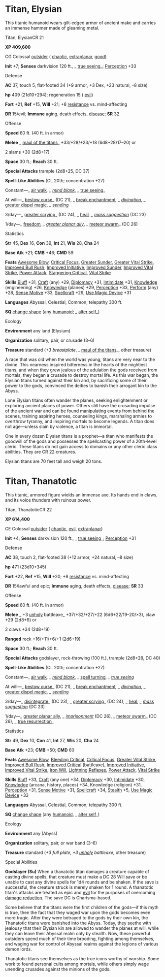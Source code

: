 # Titan, Elysian

This titanic humanoid wears gilt-edged armor of ancient make and carries an immense hammer made of gleaming metal.

Titan, ElysianCR 21

**XP 409,600**

CG Colossal [outsider](/pathfinderRPG/prd/monsters/creatureTypes.html#_outsider) ( [chaotic](/pathfinderRPG/prd/monsters/creatureTypes.html#_chaotic-subtype), [extraplanar](/pathfinderRPG/prd/monsters/creatureTypes.html#_extraplanar-subtype), [good](/pathfinderRPG/prd/monsters/creatureTypes.html#_good-subtype))

**Init** +7; **Senses** darkvision 120 ft., _ [true seeing](/pathfinderRPG/prd/additionalMonsters/../spells/trueSeeing.html#_true-seeing)_; [Perception](/pathfinderRPG/prd/additionalMonsters/../skills/perception.html#_perception) +33

Defense

**AC** 37, touch 5, flat-footed 34 (+9 armor, +3 Dex, +23 natural, –8 size)

**hp** 409 (21d10+294); regeneration 15 ( [evil](/pathfinderRPG/prd/monsters/creatureTypes.html#_evil-subtype))

**Fort** +21, **Ref** +15, **Will** +21; +8 [resistance](/pathfinderRPG/prd/monsters/universalMonsterRules.html#_resistance) vs. mind-affecting

**DR** 15/evil; **Immune** aging, death effects, [disease](/pathfinderRPG/prd/monsters/universalMonsterRules.html#_disease-(ex-or-su)); **SR** 32

Offense

**Speed** 60 ft. (40 ft. in armor)

**Melee** _ [maul of the titans](/pathfinderRPG/prd/additionalMonsters/../magicItems/wondrousItems.html#_maul-of-the-titans)_ +33/+28/+23/+18 (6d8+28/17–20) or

2 slams +30 (2d8+17)

**Space** 30 ft.; **Reach** 30 ft.

**Special Attacks** trample (2d8+25, DC 37)

**Spell-Like Abilities** (CL 20th; concentration +27)

Constant—_ [air walk](/pathfinderRPG/prd/additionalMonsters/../spells/airWalk.html#_air-walk)_, _ [mind blank](/pathfinderRPG/prd/additionalMonsters/../spells/mindBlank.html#_mind-blank)_, _ [true seeing](/pathfinderRPG/prd/additionalMonsters/../spells/trueSeeing.html#_true-seeing)_

At will—_ [bestow curse](/pathfinderRPG/prd/additionalMonsters/../spells/bestowCurse.html#_bestow-curse)_ (DC 21), _ [break enchantment](/pathfinderRPG/prd/additionalMonsters/../spells/breakEnchantment.html#_break-enchantment)_, _ [divination](/pathfinderRPG/prd/additionalMonsters/../spells/divination.html#_divination)_, _ [greater dispel magic](/pathfinderRPG/prd/additionalMonsters/../spells/dispelMagic.html#_dispel-magic-greater)_, _ [sending](/pathfinderRPG/prd/additionalMonsters/../spells/sending.html#_sending)_

3/day—_ [greater scrying](/pathfinderRPG/prd/additionalMonsters/../spells/scrying.html#_scrying-greater)_ (DC 24), _ [heal](/pathfinderRPG/prd/additionalMonsters/../spells/heal.html#_heal)_, _ [mass suggestion](/pathfinderRPG/prd/additionalMonsters/../spells/suggestion.html#_suggestion-mass)_ (DC 23)

1/day—_ [freedom](/pathfinderRPG/prd/additionalMonsters/../spells/freedom.html#_freedom)_, _ [greater planar ally](/pathfinderRPG/prd/additionalMonsters/../spells/planarAlly.html#_planar-ally-greater)_, _ [meteor swarm](/pathfinderRPG/prd/additionalMonsters/../spells/meteorSwarm.html#_meteor-swarm)_ (DC 26)

Statistics

**Str** 45, **Dex** 16, **Con** 39, **Int** 21, **Wis** 28, **Cha** 24

**Base Atk** +21; **CMB** +46; **CMD** 59

**Feats** [Awesome Blow](/pathfinderRPG/prd/additionalMonsters/../monsters/monsterFeats.html#_awesome-blow), [Critical Focus](/pathfinderRPG/prd/additionalMonsters/../feats.html#_critical-focus), [Greater Sunder](/pathfinderRPG/prd/additionalMonsters/../feats.html#_greater-sunder), [Greater Vital Strike](/pathfinderRPG/prd/additionalMonsters/../feats.html#_greater-vital-strike), [Improved Bull Rush](/pathfinderRPG/prd/additionalMonsters/../feats.html#_improved-bull-rush), [Improved Initiative](/pathfinderRPG/prd/additionalMonsters/../feats.html#_improved-initiative), [Improved Sunder](/pathfinderRPG/prd/additionalMonsters/../feats.html#_improved-sunder), [Improved Vital Strike](/pathfinderRPG/prd/additionalMonsters/../feats.html#_improved-vital-strike), [Power Attack](/pathfinderRPG/prd/additionalMonsters/../feats.html#_power-attack), [Staggering Critical](/pathfinderRPG/prd/additionalMonsters/../feats.html#_staggering-critical), [Vital Strike](/pathfinderRPG/prd/additionalMonsters/../feats.html#_vital-strike)

**Skills** [Bluff](/pathfinderRPG/prd/additionalMonsters/../skills/bluff.html#_bluff) +31, [Craft](/pathfinderRPG/prd/additionalMonsters/../skills/craft.html#_craft) (any) +29, [Diplomacy](/pathfinderRPG/prd/additionalMonsters/../skills/diplomacy.html#_diplomacy) +31, [Intimidate](/pathfinderRPG/prd/additionalMonsters/../skills/intimidate.html#_intimidate) +31, [Knowledge](/pathfinderRPG/prd/additionalMonsters/../skills/knowledge.html#_knowledge) (engineering) +26, [Knowledge](/pathfinderRPG/prd/additionalMonsters/../skills/knowledge.html#_knowledge) (planes) +29, [Perception](/pathfinderRPG/prd/additionalMonsters/../skills/perception.html#_perception) +33, [Perform](/pathfinderRPG/prd/additionalMonsters/../skills/perform.html#_perform) (any) +28, [Sense Motive](/pathfinderRPG/prd/additionalMonsters/../skills/senseMotive.html#_sense-motive) +33, [Spellcraft](/pathfinderRPG/prd/additionalMonsters/../skills/spellcraft.html#_spellcraft) +29, [Use Magic Device](/pathfinderRPG/prd/additionalMonsters/../skills/useMagicDevice.html#_use-magic-device) +31

**Languages** Abyssal, Celestial, Common; telepathy 300 ft.

**SQ** [change shape](/pathfinderRPG/prd/monsters/universalMonsterRules.html#_change-shape) (any [humanoid](/pathfinderRPG/prd/monsters/creatureTypes.html#_humanoid); _ [alter self](/pathfinderRPG/prd/additionalMonsters/../spells/alterSelf.html#_alter-self)_)

Ecology

**Environment** any land (Elysium)

**Organization** solitary, pair, or crusade (3–6)

**Treasure** standard (_+3 breastplate_, _ [maul of the titans](/pathfinderRPG/prd/additionalMonsters/../magicItems/wondrousItems.html#_maul-of-the-titans)_, other treasure)

A race that was old when the world was young, titans are very near to the divine. This nearness inspired bitterness in the hearts of the mightiest titans, and when they grew jealous of the adulation the gods received from mortals, they began a crusade to destroy mortal life. As this war began, the Elysian titans turned against their kin and, by sacrificing some of their power to the gods, convinced the deities to banish their arrogant kin to the Abyss.

Lone Elysian titans often wander the planes, seeking enlightenment or exploring ancient places of power. Others still have the crusading impulse of the ancient war and can be found manipulating events from behind the scenes, training aspiring heroes, counseling kings, marshaling armies to overthrow tyranny, and inspiring mortals to become legends. A titan does not age—unless slain by violence, a titan is immortal.

One in every dozen Elysian titans is a prophet—a titan who manifests the goodwill of the gods and possesses the spellcasting power of a 20th-level cleric. These titans do not gain access to domains or any other cleric class abilities. They are CR 22 creatures.

Elysian titans are 70 feet tall and weigh 20 tons.

# Titan, Thanatotic

This titanic, armored figure wields an immense axe. Its hands end in claws, and its voice thunders with ruinous power.

Titan, ThanatoticCR 22

**XP 614,400**

CE Colossal [outsider](/pathfinderRPG/prd/monsters/creatureTypes.html#_outsider) ( [chaotic](/pathfinderRPG/prd/monsters/creatureTypes.html#_chaotic-subtype), [evil](/pathfinderRPG/prd/monsters/creatureTypes.html#_evil-subtype), [extraplanar](/pathfinderRPG/prd/monsters/creatureTypes.html#_extraplanar-subtype))

**Init** +4; **Senses** darkvision 120 ft., _ [true seeing](/pathfinderRPG/prd/additionalMonsters/../spells/trueSeeing.html#_true-seeing)_; [Perception](/pathfinderRPG/prd/additionalMonsters/../skills/perception.html#_perception) +31

Defense

**AC** 38, touch 2, flat-footed 38 (+12 armor, +24 natural, –8 size)

**hp** 471 (23d10+345)

**Fort** +22, **Ref** +15, **Will** +20; +8 [resistance](/pathfinderRPG/prd/monsters/universalMonsterRules.html#_resistance) vs. mind-affecting

**DR** 15/lawful and epic; **Immune** aging, death effects, [disease](/pathfinderRPG/prd/monsters/universalMonsterRules.html#_disease-(ex-or-su)); **SR** 33

Offense

**Speed** 60 ft. (40 ft. in armor)

**Melee** _ +3 [unholy](/pathfinderRPG/prd/additionalMonsters/../magicItems/weapons.html#_unholy) battleaxe_ +37/+32/+27/+22 (6d6+22/19–20/×3), claw +29 (2d8+9) or

2 claws +34 (2d8+19)

**Ranged** rock +16/+11/+6/+1 (2d6+19)

**Space** 30 ft.; **Reach** 30 ft.

**Special Attacks** godslayer, rock-throwing (100 ft.), trample (2d8+28, DC 40)

**Spell-Like Abilities** (CL 20th; concentration +27)

Constant—_ [air walk](/pathfinderRPG/prd/additionalMonsters/../spells/airWalk.html#_air-walk)_, _ [mind blank](/pathfinderRPG/prd/additionalMonsters/../spells/mindBlank.html#_mind-blank)_, _ [spell turning](/pathfinderRPG/prd/additionalMonsters/../spells/spellTurning.html#_spell-turning)_, _ [true seeing](/pathfinderRPG/prd/additionalMonsters/../spells/trueSeeing.html#_true-seeing)_

At will—_ [bestow curse](/pathfinderRPG/prd/additionalMonsters/../spells/bestowCurse.html#_bestow-curse)_ (DC 21), _ [break enchantment](/pathfinderRPG/prd/additionalMonsters/../spells/breakEnchantment.html#_break-enchantment)_, _ [divination](/pathfinderRPG/prd/additionalMonsters/../spells/divination.html#_divination)_, _ [greater dispel magic](/pathfinderRPG/prd/additionalMonsters/../spells/dispelMagic.html#_dispel-magic-greater)_, _ [sending](/pathfinderRPG/prd/additionalMonsters/../spells/sending.html#_sending)_

3/day—_ [disintegrate](/pathfinderRPG/prd/additionalMonsters/../spells/disintegrate.html#_disintegrate)_ (DC 23), _ [greater scrying](/pathfinderRPG/prd/additionalMonsters/../spells/scrying.html#_scrying-greater)_ (DC 24), _ [heal](/pathfinderRPG/prd/additionalMonsters/../spells/heal.html#_heal)_, _ [mass suggestion](/pathfinderRPG/prd/additionalMonsters/../spells/suggestion.html#_suggestion-mass)_ (DC 23)

1/day—_ [greater planar ally](/pathfinderRPG/prd/additionalMonsters/../spells/planarAlly.html#_planar-ally-greater)_, _ [imprisonment](/pathfinderRPG/prd/additionalMonsters/../spells/imprisonment.html#_imprisonment)_ (DC 26), _ [meteor swarm](/pathfinderRPG/prd/additionalMonsters/../spells/meteorSwarm.html#_meteor-swarm)_ (DC 26), _ [true resurrection](/pathfinderRPG/prd/additionalMonsters/../spells/trueResurrection.html#_true-resurrection)_

Statistics

**Str** 49, **Dex** 10, **Con** 41, **Int** 27, **Wis** 20, **Cha** 24

**Base Atk** +23; **CMB** +50; **CMD** 60

**Feats** [Awesome Blow](/pathfinderRPG/prd/additionalMonsters/../monsters/monsterFeats.html#_awesome-blow), [Bleeding Critical](/pathfinderRPG/prd/additionalMonsters/../feats.html#_bleeding-critical), [Critical Focus](/pathfinderRPG/prd/additionalMonsters/../feats.html#_critical-focus), [Greater Vital Strike](/pathfinderRPG/prd/additionalMonsters/../feats.html#_greater-vital-strike), [Improved Bull Rush](/pathfinderRPG/prd/additionalMonsters/../feats.html#_improved-bull-rush), [Improved Critical](/pathfinderRPG/prd/additionalMonsters/../feats.html#_improved-critical) (battleaxe), [Improved Initiative](/pathfinderRPG/prd/additionalMonsters/../feats.html#_improved-initiative), [Improved Vital Strike](/pathfinderRPG/prd/additionalMonsters/../feats.html#_improved-vital-strike), [Iron Will](/pathfinderRPG/prd/additionalMonsters/../feats.html#_iron-will), [Lightning Reflexes](/pathfinderRPG/prd/additionalMonsters/../feats.html#_lightning-reflexes), [Power Attack](/pathfinderRPG/prd/additionalMonsters/../feats.html#_power-attack), [Vital Strike](/pathfinderRPG/prd/additionalMonsters/../feats.html#_vital-strike)

**Skills** [Bluff](/pathfinderRPG/prd/additionalMonsters/../skills/bluff.html#_bluff) +33, [Craft](/pathfinderRPG/prd/additionalMonsters/../skills/craft.html#_craft) (any one) +34, [Diplomacy](/pathfinderRPG/prd/additionalMonsters/../skills/diplomacy.html#_diplomacy) +30, [Intimidate](/pathfinderRPG/prd/additionalMonsters/../skills/intimidate.html#_intimidate) +30, [Knowledge](/pathfinderRPG/prd/additionalMonsters/../skills/knowledge.html#_knowledge) (arcana, history, places) +34, Knowledge (religion) +31, [Perception](/pathfinderRPG/prd/additionalMonsters/../skills/perception.html#_perception) +31, [Sense Motive](/pathfinderRPG/prd/additionalMonsters/../skills/senseMotive.html#_sense-motive) +31, [Spellcraft](/pathfinderRPG/prd/additionalMonsters/../skills/spellcraft.html#_spellcraft) +34, [Stealth](/pathfinderRPG/prd/additionalMonsters/../skills/stealth.html#_stealth) +5, [Use Magic Device](/pathfinderRPG/prd/additionalMonsters/../skills/useMagicDevice.html#_use-magic-device) +33

**Languages** Abyssal, Celestial, Common; telepathy 300 ft.

**SQ** [change shape](/pathfinderRPG/prd/monsters/universalMonsterRules.html#_change-shape) (any [humanoid](/pathfinderRPG/prd/monsters/creatureTypes.html#_humanoid), _ [alter self](/pathfinderRPG/prd/additionalMonsters/../spells/alterSelf.html#_alter-self)_)

Ecology

**Environment** any (Abyss)

**Organization** solitary, pair, or war band (3–6)

**Treasure** standard (_+3 full plate_, _+3 [unholy](/pathfinderRPG/prd/additionalMonsters/../magicItems/weapons.html#_unholy) battleaxe_, other treasure)

Special Abilities

**Godslayer (Su)** When a thanatotic titan damages a creature capable of casting divine spells, that creature must make a DC 28 Will save or be unable to cast any divine spells for 1d4 rounds and be shaken. If the save is successful, the creature struck is merely shaken for 1 round. A thanatotic titan's attacks are treated as epic and [evil](/pathfinderRPG/prd/monsters/creatureTypes.html#_evil-subtype) for the purposes of overcoming [damage reduction](/pathfinderRPG/prd/monsters/universalMonsterRules.html#_damage-reduction-(ex-or-su)). The save DC is Charisma-based.

Some believe that the titans were the first children of the gods—if this myth is true, then the fact that they waged war upon the gods becomes even more tragic. After they were betrayed to the gods by their own kin, the Thanatotic titans were banished into the Abyss. Today, they seethe with jealousy that their Elysian kin are allowed to wander the planes at will, while they can leave their Abyssal realm only by stealth. Now, these powerful outsiders spend much of their time brooding, fighting among themselves, and waging war for control of Abyssal realms against the legions of various demon lords.

Thanatotic titans see themselves as the true icons worthy of worship. Some work to found personal cults among mortals, while others simply wage unending crusades against the minions of the gods.

